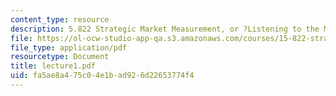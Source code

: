 ```yaml
---
content_type: resource
description: 5.822 Strategic Market Measurement, or ?Listening to the Market?
file: https://ol-ocw-studio-app-qa.s3.amazonaws.com/courses/15-822-strategic-marketing-measurement-fall-2002/fa5ae8a475c04e1bad926d22653774f4_lecture1.pdf
file_type: application/pdf
resourcetype: Document
title: lecture1.pdf
uid: fa5ae8a4-75c0-4e1b-ad92-6d22653774f4
---
```

